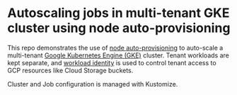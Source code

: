 # Autoscaling jobs in multi-tenant GKE cluster using node auto-provisioning
This repo demonstrates the use of [node auto-provisioning](https://cloud.google.com/kubernetes-engine/docs/how-to/node-auto-provisioning) to auto-scale a multi-tenant [Google Kubernetes Engine (GKE)](https://cloud.google.com/kubernetes-engine/) cluster. Tenant workloads are kept separate, and [workload identity](https://cloud.google.com/kubernetes-engine/docs/how-to/workload-identity) is used to control tenant access to GCP resources like Cloud Storage buckets. 

Cluster and Job configuration is managed with Kustomize.

